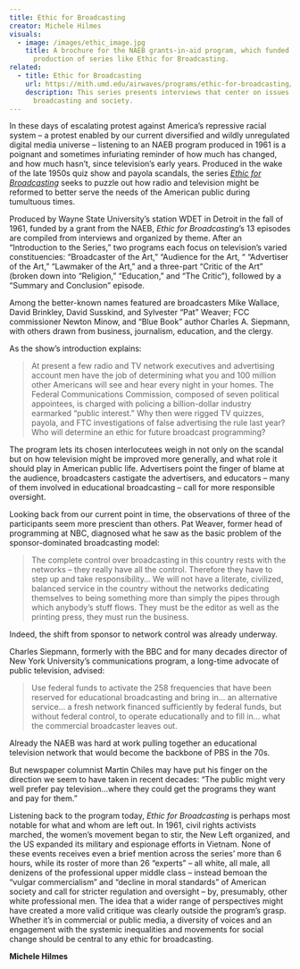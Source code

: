 ```yaml
---
title: Ethic for Broadcasting
creator: Michele Hilmes
visuals:
  - image: /images/ethic_image.jpg
    title: A brochure for the NAEB grants-in-aid program, which funded the
      production of series like Ethic for Broadcasting.
related:
  - title: Ethic for Broadcasting
    url: https://mith.umd.edu/airwaves/programs/ethic-for-broadcasting/
    description: This series presents interviews that center on issues in
      broadcasting and society.
---
```

In these days of escalating protest against America’s repressive racial system – a protest enabled by our current diversified and wildly unregulated digital media universe – listening to an NAEB program produced in 1961 is a poignant and sometimes infuriating reminder of how much has changed, and how much hasn’t, since television’s early years. Produced in the wake of the late 1950s quiz show and payola scandals, the series *[Ethic for Broadcasting](https://mith.umd.edu/airwaves/programs/ethic-for-broadcasting/)* seeks to puzzle out how radio and television might be reformed to better serve the needs of the American public during tumultuous times. 

Produced by Wayne State University’s station WDET in Detroit in the fall of 1961, funded by a grant from the NAEB, *Ethic for Broadcasting*’s 13 episodes are compiled from interviews and organized by theme. After an “Introduction to the Series,” two programs each focus on television’s varied constituencies: “Broadcaster of the Art,” “Audience for the Art, “ “Advertiser of the Art,” “Lawmaker of the Art,” and a three-part “Critic of the Art” (broken down into “Religion,” “Education,” and “The Critic”), followed by a “Summary and Conclusion” episode. 

Among the better-known names featured are broadcasters Mike Wallace, David Brinkley, David Susskind, and Sylvester “Pat” Weaver; FCC commissioner Newton Minow, and “Blue Book” author Charles A. Siepmann, with others drawn from business, journalism, education, and the clergy. 

As the show’s introduction explains: 

> At present a few radio and TV network executives and advertising account men have the job of determining what you and 100 million other Americans will see and hear every night in your homes. The Federal Communications Commission, composed of seven political appointees, is charged with policing a billion-dollar industry earmarked “public interest.” Why then were rigged TV quizzes, payola, and FTC investigations of false advertising the rule last year? Who will determine an ethic for future broadcast programming?

The program lets its chosen interlocutees weigh in not only on the scandal but on how television might be improved more generally, and what role it should play in American public life. Advertisers point the finger of blame at the audience, broadcasters castigate the advertisers, and educators – many of them involved in educational broadcasting – call for more responsible oversight.

Looking back from our current point in time, the observations of three of the participants seem more prescient than others. Pat Weaver, former head of programming at NBC, diagnosed what he saw as the basic problem of the sponsor-dominated broadcasting model: 

> The complete control over broadcasting in this country rests with the networks – they really have all the control. Therefore they have to step up and take responsibility… We will not have a literate, civilized, balanced service in the country without the networks dedicating themselves to being something more than simply the pipes through which anybody’s stuff flows. They must be the editor as well as the printing press, they must run the business. 

Indeed, the shift from sponsor to network control was already underway.

Charles Siepmann, formerly with the BBC and for many decades director of New York University’s communications program, a long-time advocate of public television, advised: 

> Use federal funds to activate the 258 frequencies that have been reserved for educational broadcasting and bring in… an alternative service… a fresh network financed sufficiently by federal funds, but without federal control, to operate educationally and to fill in… what the commercial broadcaster leaves out.

Already the NAEB was hard at work pulling together an educational television network that would become the backbone of PBS in the 70s.

But newspaper columnist Martin Chiles may have put his finger on the direction we seem to have taken in recent decades: “The public might very well prefer pay television…where they could get the programs they want and pay for them.”

Listening back to the program today, *Ethic for Broadcasting* is perhaps most notable for what and whom are left out. In 1961, civil rights activists marched, the women’s movement began to stir, the New Left organized, and the US expanded its military and espionage efforts in Vietnam. None of these events receives even a brief mention across the series’ more than 6 hours, while its roster of more than 26 “experts” – all white, all male, all denizens of the professional upper middle class – instead bemoan the “vulgar commercialism” and “decline in moral standards” of American society and call for stricter regulation and oversight – by, presumably, other white professional men. The idea that a wider range of perspectives might have created a more valid critique was clearly outside the program’s grasp. Whether it’s in commercial or public media, a diversity of voices and an engagement with the systemic inequalities and movements for social change should be central to any ethic for broadcasting.

**Michele Hilmes**